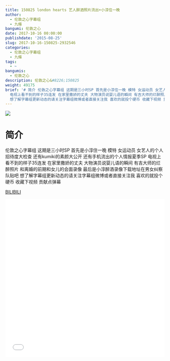 ```yaml
---
title: 150825 london hearts 艺人醉酒照片流出+小淳住一晚
author:
  - 伦敦之心字幕组
  - 九條
bangumi: 伦敦之心
date: 2017-10-16 00:00:00
publishdate: '2015-08-25'
slug: 2017-10-16-150825-2932546
categories:
  - 伦敦之心字幕组
  - 九條
tags:
  - ~
bangumis:
  - 伦敦之心
description: 伦敦之心&#8226;150825
weight: 49175
brief: '# 简介 伦敦之心字幕组 这期是三小时SP 首先是小淳住一晚 模特 女运动员 女艺人的个人招待度大检查 还有kumiki的素颜大公开 还有手机流出的个人情报夏季SP
  电视上看不到的样子35连发 在家里撒娇的丈夫 大物演员说婴儿语的瞬间 有吉大师的烂醉照片 和离婚的前期和女儿的会面录像 最后是小淳醉酒录像下载地址在男女纠察队贴吧
  想了解字幕组更新动态的请关注字幕组微博或者直接关注我 喜欢的就投个硬币 收藏下视频 贡献点弹幕'
---
```


![](https://i.imgur.com/T0OWSW1.jpg)

# 简介  
伦敦之心字幕组 这期是三小时SP 首先是小淳住一晚 模特 女运动员 女艺人的个人招待度大检查 还有kumiki的素颜大公开 还有手机流出的个人情报夏季SP 电视上看不到的样子35连发 在家里撒娇的丈夫 大物演员说婴儿语的瞬间 有吉大师的烂醉照片 和离婚的前期和女儿的会面录像 最后是小淳醉酒录像下载地址在男女纠察队贴吧 想了解字幕组更新动态的请关注字幕组微博或者直接关注我 喜欢的就投个硬币 收藏下视频 贡献点弹幕




  [BILIBILI](https://www.bilibili.com/video/av2932546/)


<div class="vcontainer">  <iframe class='video' src="//www.bilibili.com/blackboard/player.html?aid=2932546" width="100%" height="500" frameborder="0" allowfullscreen="allowfullscreen"></iframe></div>
